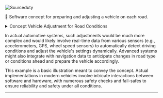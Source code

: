 ![Sourceduty](https://github.com/sourceduty/Predictive_Route/assets/123030236/a8d25d4a-47af-4e27-8b0d-e07d8bede317)

🚗 Software concept for preparing and adjusting a vehicle on each road.

<details><summary>Concept Vehicle Adjustment for Road Conditions</summary>
  
```
// Vehicle Adjustment for Road Conditions

// Define a class to represent a vehicle
class Vehicle {
    String make;
    String model;
    int year;
    String currentRoadType;

    // Constructor
    Vehicle(String make, String model, int year) {
        this.make = make;
        this.model = model;
        this.year = year;
        this.currentRoadType = "Standard";
    }

    // Method to adjust the vehicle for different road types
    void adjustForRoad(String roadType) {
        switch (roadType) {
            case "Highway":
                adjustSuspension("Soft");
                adjustTirePressure("High");
                adjustEngineMapping("Economy");
                break;
            case "City":
                adjustSuspension("Medium");
                adjustTirePressure("Medium");
                adjustEngineMapping("Balanced");
                break;
            case "OffRoad":
                adjustSuspension("Hard");
                adjustTirePressure("Low");
                adjustEngineMapping("Performance");
                break;
            default:
                adjustSuspension("Standard");
                adjustTirePressure("Standard");
                adjustEngineMapping("Standard");
        }
        this.currentRoadType = roadType;
    }

    // Simulated methods for adjustments (details would depend on vehicle's specific systems and capabilities)
    void adjustSuspension(String setting) {
        // Logic to adjust suspension
        System.out.println("Suspension adjusted to " + setting);
    }

    void adjustTirePressure(String pressure) {
        // Logic to adjust tire pressure
        System.out.println("Tire pressure adjusted to " + pressure);
    }

    void adjustEngineMapping(String mapping) {
        // Logic to adjust engine mapping
        System.out.println("Engine mapping adjusted to " + mapping);
    }
}

// Main class to demonstrate the functionality
public class RoadAdjustmentDemo {
    public static void main(String[] args) {
        // Create a vehicle instance
        Vehicle myVehicle = new Vehicle("Tesla", "Model S", 2020);

        // Adjust the vehicle for different road types
        myVehicle.adjustForRoad("Highway");
        myVehicle.adjustForRoad("City");
        myVehicle.adjustForRoad("OffRoad");
    }
}

```

</details>

In actual automotive systems, such adjustments would be much more complex and would likely involve real-time data from various sensors (e.g., accelerometers, GPS, wheel speed sensors) to automatically detect driving conditions and adjust the vehicle's settings dynamically. Advanced systems might also integrate with navigation data to anticipate changes in road type or conditions ahead and prepare the vehicle accordingly.

This example is a basic illustration meant to convey the concept. Actual implementations in modern vehicles involve intricate interactions between software and hardware, with numerous safety checks and fail-safes to ensure reliability and safety under all conditions.

***
